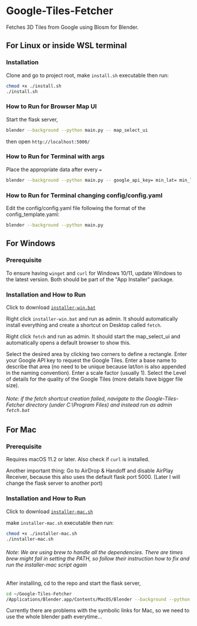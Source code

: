# Google-Tiles-Fetcher

Fetches 3D Tiles from Google using Blosm for Blender.

## For Linux or inside WSL terminal

### Installation

Clone and go to project root, make `install.sh` executable then run:

```bash
chmod +x ./install.sh
./install.sh
```

### How to Run for Browser Map UI

Start the flask server,

```bash
blender --background --python main.py -- map_select_ui
```

then open `http://localhost:5000/`

### How to Run for Terminal with args

Place the appropriate data after every `=`

```bash
blender --background --python main.py -- google_api_key= min_lat= min_lon= max_lat= max_lon= base_name=
```

### How to Run for Terminal changing config/config.yaml

Edit the config/config.yaml file following the format of the config_template.yaml:

```bash
blender --background --python main.py
```

## For Windows

### Prerequisite

To ensure having `winget` and `curl` for Windows 10/11, update Windows to the latest version. Both should be part of the "App Installer" package.

### Installation and How to Run

Click to download [`installer-win.bat`](https://github.com/sid410/Google-Tiles-Fetcher/releases/latest/download/installer-win.bat)

Right click `installer-win.bat` and run as admin. It should automatically install everything and create a shortcut on Desktop called `fetch`.

Right click `fetch` and run as admin. It should start the map_select_ui and automatically opens a default browser to show this.

Select the desired area by clicking two corners to define a rectangle. Enter your Google API key to request the Google Tiles. Enter a base name to describe that area (no need to be unique because lat/lon is also appended in the naming convention). Enter a scale factor (usually 1). Select the Level of details for the quality of the Google Tiles (more details have bigger file size).

###### Note: if the fetch shortcut creation failed, navigate to the Google-Tiles-Fetcher directory (under C:\Program Files) and instead run as admin `fetch.bat`

## For Mac

### Prerequisite

Requires macOS 11.2 or later. Also check if `curl` is installed.

Another important thing: Go to AirDrop & Handoff and disable AirPlay Receiver, because this also uses the default flask port 5000. (Later I will change the flask server to another port)

### Installation and How to Run

Click to download [`installer-mac.sh`](https://github.com/sid410/Google-Tiles-Fetcher/releases/latest/download/installer-mac.sh)

make `installer-mac.sh` executable then run:

```bash
chmod +x ./installer-mac.sh
./installer-mac.sh
```

###### Note: We are using brew to handle all the dependencies. There are times brew might fail in setting the PATH, so follow their instruction how to fix and run the installer-mac script again

After installing, cd to the repo and start the flask server,

```bash
cd ~/Google-Tiles-Fetcher
/Applications/Blender.app/Contents/MacOS/Blender --background --python main.py -- map_select_ui
```

Currently there are problems with the symbolic links for Mac, so we need to use the whole blender path everytime...

